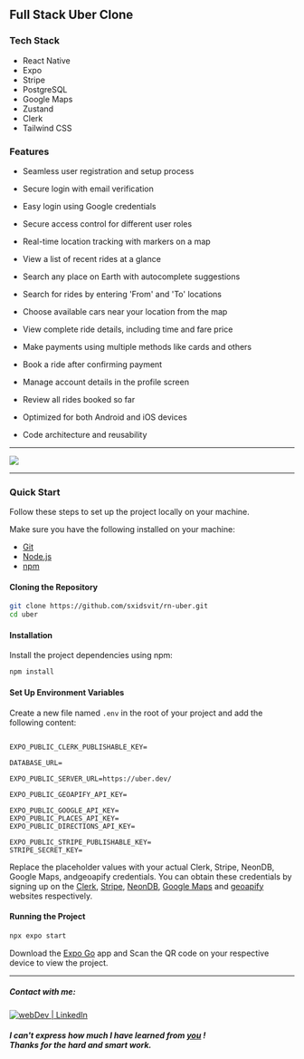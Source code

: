 ## Full Stack Uber Clone 

### Tech Stack 

- React Native
- Expo
- Stripe
- PostgreSQL
- Google Maps
- Zustand
- Clerk
- Tailwind CSS

### Features

- Seamless user registration and setup process

- Secure login with email verification

- Easy login using Google credentials

- Secure access control for different user roles

- Real-time location tracking with markers on a map

- View a list of recent rides at a glance

- Search any place on Earth with autocomplete suggestions

- Search for rides by entering 'From' and 'To' locations

- Choose available cars near your location from the map

- View complete ride details, including time and fare price

- Make payments using multiple methods like cards and others

- Book a ride after confirming payment

-  Manage account details in the profile screen

-  Review all rides booked so far

-  Optimized for both Android and iOS devices

-  Code architecture and reusability

---

![](demo.gif)

---

###  Quick Start 

Follow these steps to set up the project locally on your machine.

Make sure you have the following installed on your machine:

- [Git](https://git-scm.com/)
- [Node.js](https://nodejs.org/en)
- [npm](https://www.npmjs.com/) 


#### Cloning the Repository

```bash
git clone https://github.com/sxidsvit/rn-uber.git
cd uber
```

#### Installation 

Install the project dependencies using npm:

```bash
npm install
```

#### Set Up Environment Variables

Create a new file named `.env` in the root of your project and add the following content:

```env

EXPO_PUBLIC_CLERK_PUBLISHABLE_KEY=

DATABASE_URL=

EXPO_PUBLIC_SERVER_URL=https://uber.dev/

EXPO_PUBLIC_GEOAPIFY_API_KEY=

EXPO_PUBLIC_GOOGLE_API_KEY=
EXPO_PUBLIC_PLACES_API_KEY=
EXPO_PUBLIC_DIRECTIONS_API_KEY=

EXPO_PUBLIC_STRIPE_PUBLISHABLE_KEY=
STRIPE_SECRET_KEY=
```

Replace the placeholder values with your actual Clerk, Stripe, NeonDB, Google Maps, andgeoapify credentials. You can obtain these credentials by signing up on the [Clerk](https://clerk.com/), [Stripe](https://stripe.com/in), [NeonDB](https://neon.tech/), [Google Maps](https://console.cloud.google.com/) and [geoapify](https://www.geoapify.com/) websites respectively.

#### Running the Project

```bash
npx expo start
```

Download the [Expo Go](https://expo.dev/go) app and Scan the QR code on your respective device to view the project.

---
##### Contact with me:

[<img alt="webDev | LinkedIn" src="https://img.shields.io/badge/linkedin-0077B5.svg?&style=for-the-badge&logo=linkedin&logoColor=white" />][linkedin]

[linkedin]: https://www.linkedin.com/in/sergiy-antonyuk/


##### I can't express how much I have learned from [you](https://www.youtube.com/@javascriptmastery) ! <br> Thanks for the hard and smart work.